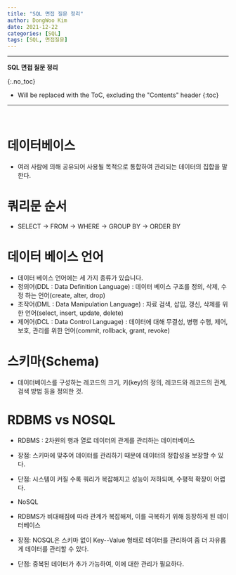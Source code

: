 ```yaml
---
title: "SQL 면접 질문 정리"
author: DongWoo Kim
date: 2021-12-22
categories: [SQL]
tags: [SQL, 면접질문]
---
```


---
**SQL 면접 질문 정리**

{:.no_toc}

* Will be replaced with the ToC, excluding the "Contents" header
{:toc}
---


<br/>

# **데이터베이스**
- 여러 사람에 의해 공유되어 사용될 목적으로 통합하여 관리되는 데이터의 집합을 말한다.

# **쿼리문 순서**
-  SELECT -> FROM -> WHERE -> GROUP BY -> ORDER BY

# **데이터 베이스 언어**
- 데이터 베이스 언어에는 세 가지 종류가 있습니다.
- 정의어(DDL : Data Definition Language) : 데이터 베이스 구조를 정의, 삭제, 수정 하는 언어(create, alter, drop)
- 조작어(DML : Data Manipulation Language) : 자료 검색, 삽입, 갱신, 삭제를 위한 언어(select, insert, update, delete)
- 제어어(DCL : Data Control Language) : 데이터에 대해 무결성, 병행 수행, 제어, 보호, 관리를 위한 언어(commit, rollback, grant, revoke)

# **스키마(Schema)**
- 데이터베이스를 구성하는 레코드의 크기, 키(key)의 정의, 레코드와 레코드의 관계, 검색 방법 등을 정의한 것.

# **RDBMS vs NOSQL**
- RDBMS : 2차원의 행과 열로 데이터의 관계를 관리하는 데이터베이스 
- 장점: 스키마에 맞추어 데이터를 관리하기 때문에 데이터의 정합성을 보장할 수 있다.
- 단점: 시스템이 커질 수록 쿼리가 복잡해지고 성능이 저하되며, 수평적 확장이 어렵다.

- NoSQL
- RDBMS가 비대해짐에 따라 관계가 복잡해져, 이를 극복하기 위해 등장하게 된 데이터베이스
- 장점: NOSQL은 스키마 없이 Key--Value 형태로 데이터를 관리하여 좀 더 자유롭게 데이터를 관리할 수 있다.
- 단점: 중복된 데이터가 추가 가능하여, 이에 대한 관리가 필요하다.


